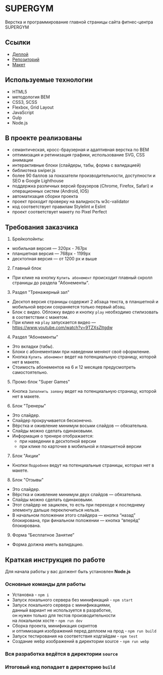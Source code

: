 # SUPERGYM 
Верстка и программирование главной страницы сайта фитнес-центра SUPERGYM

## Ссылки
- [Деплой](https://daridubnik.github.io/supergym/)
- [Репозиторий](https://github.com/daridubnik/supergym)
- [Макет](https://www.figma.com/file/CrqMlGl2Lw2QeiRYb6wlIx/%D0%A4%D0%B8%D1%82%D0%BD%D0%B5%D1%81-%D1%86%D0%B5%D0%BD%D1%82%D1%80.-%D0%9C%D0%B0%D0%BA%D0%B5%D1%82?type=design&node-id=0-1&t=FbvtlkJzX2y9plAM-0)

## Используемые технологии
- HTML5
- методология BEM
- CSS3, SCSS
- Flexbox, Grid Layout
- JavaScript 
- Gulp
- Node.js

## В проекте реализованы
- семантическая, кросс-браузерная и адаптивная верстка по BEM
- оптимизация и ретинизация графики, использование SVG, CSS анимации
- интерактивные блоки (слайдеры, табы, форма с валидацией)
- библиотека swiper.js
- более 90 баллов за показатели производительности, доступности и SEO в Google Lighthouse
- поддержка различных версий браузеров (Chrome, Firefox, Safari) и операционных систем (Android, IOS)
- автоматизация сборки проекта
- проект проходит проверку на валидность w3c-validator 
- код соответствует правилам Stylelint и Eslint
- проект соответствует макету по Piхel Perfect

## Требования заказчика
1. Брейкопойнты:
  - мобильная версия — 320px - 767px
  - планшетная версия — 768px - 1199px
  - десктопная версия — от 1200 px и выше
   
2. Главный блок 
  - При клике на кнопку `Купить абонемент` происходит плавный скролл страницы до раздела "Абонементы".     
    
3. Раздел "Тренажерный зал"
  - Десктоп версия страницы содержит 2 абзаца текста, в планшетной и мобильной версии сохраняется только первый абзац.
  - Блок с видео. Обложку видео и кнопку `play` необходимо стилизовать в соответствии с макетом. 
  - При клике на `play` запускается видео — https://www.youtube.com/watch?v=9TZXsZItgdw
    
4. Раздел “Абонементы”
  - Это вкладки (табы). 
  - Блоки с абонементами при наведении меняют своё оформление. 
  - Кнопка `Купить абонемент` ведет на потенциальную страницу, которой нет в макете. 
  - Стоимость абонементов на 6 и 12 месяцев предусмотреть самостоятельно. 

5. Промо блок "Super Games"
  - Кнопка `Заполнить заявку` ведет на потенциальную страницу, которой нет в макете.
    
6. Блок "Тренеры"
  - Это слайдер. 
  - Слайдер прокручивается бесконечно.
  - Вёрстка и оживление минимум восьми слайдов — обязательна.
  - Слайды можно сделать одинаковыми. 
  - Информация о тренере отображается: 
    - при наведении в десктопной версии
    - при клике по карточке в мобильной и планшетной версии

7. Блок "Акции"
  - Кнопки `Подробнее` ведут на потенциальные страницы, которых нет в макете.

8. Блок "Отзывы"
  - Это слайдер. 
  - Вёрстка и оживление минимум двух слайдов — обязательна. 
  - Слайды можно сделать одинаковыми. 
  - Этот слайдер не зациклен, то есть при переходе к последнему элементу дальше переключиться нельзя. 
  - В начальном положении этого слайдера — кнопка “назад” блокирована, при финальном положении — кнопка “вперёд” блокирована.
    
9. Форма “Бесплатное Занятие”
  - Форма должна иметь валидацию.

## Краткая инструкция по работе
Для начала работы у вас должент быть установлен **Node.js**

### Основные команды для работы
- Установка - `npm i`
- Запуск локального сервера без минификаций - `npm start`
- Запуск локального сервера c минификациями, <br>
данный вариант не используется в разработке, <br>
он нужен только для тестов производительности <br>
на локальном хосте  - `npm run dev`
- Сборка проекта, минификация скриптов <br>
и оптимизация изображений перед деплоем на прод - `npm run build`
- Запуск тестирования на соответствия кодгайдам - `npm test`
- Создание webp изображений в директории source - `npm run webp`

### Вся разработка ведётся в директории `source`
### Итоговый код попадает в директорию `build`
